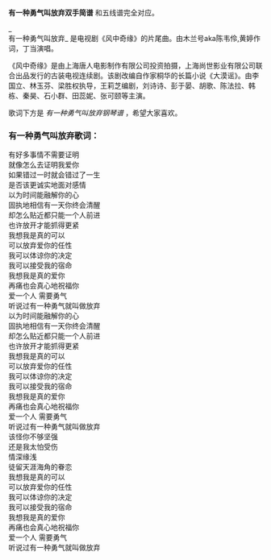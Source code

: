 

**有一种勇气叫放弃双手简谱** 和五线谱完全对应。

_  
有一种勇气叫放弃_ 是电视剧《风中奇缘》的片尾曲。由木兰号aka陈韦伶,黄婷作词，丁当演唱。

  
《风中奇缘》是由上海唐人电影制作有限公司投资拍摄，上海尚世影业有限公司联合出品发行的古装电视连续剧。该剧改编自作家桐华的长篇小说《大漠谣》。由李国立、林玉芬、梁胜权执导，王莉芝编剧，刘诗诗、彭于晏、胡歌、陈法拉、韩栋、秦昊、石小群、田蕊妮、张可颐等主演。

  
歌词下方是 _有一种勇气叫放弃钢琴谱_ ，希望大家喜欢。

### 有一种勇气叫放弃歌词：

有好多事情不需要证明  
就像怎么去证明我爱你  
如果错过一时就会错过了一生  
是否该更诚实地面对感情  
以为时间能融解你的心  
固执地相信有一天你终会清醒  
却怎么贴近都只能一个人前进  
也许放开才能抓得更紧  
我想我是真的可以  
可以放弃爱你的任性  
我可以体谅你的决定  
我可以接受我的宿命  
我想我是真的爱你  
再痛也会真心地祝福你  
爱一个人 需要勇气  
听说过有一种勇气就叫做放弃  
以为时间能融解你的心  
固执地相信有一天你终会清醒  
却怎么贴近都只能一个人前进  
也许放开才能抓得更紧  
我想我是真的可以  
可以放弃爱你的任性  
我可以体谅你的决定  
我可以接受我的宿命  
我想我是真的爱你  
再痛也会真心地祝福你  
爱一个人 需要勇气  
听说过有一种勇气就叫做放弃  
该怪你不够坚强  
还是我太怕受伤  
情深缘浅  
徒留天涯海角的眷恋  
我想我是真的可以  
可以放弃爱你的任性  
我可以体谅你的决定  
我可以接受我的宿命  
我想我是真的爱你  
再痛也会真心地祝福你  
爱一个人 需要勇气  
听说过有一种勇气就叫做放弃

